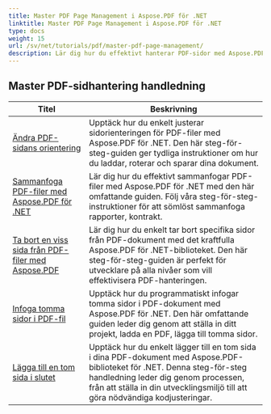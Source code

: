 ```yaml
---
title: Master PDF Page Management i Aspose.PDF för .NET
linktitle: Master PDF Page Management i Aspose.PDF för .NET
type: docs
weight: 15
url: /sv/net/tutorials/pdf/master-pdf-page-management/
description: Lär dig hur du effektivt hanterar PDF-sidor med Aspose.PDF för .NET. Den här detaljerade guiden handlar om att lägga till, ta bort, ordna om och extrahera sidor programmatiskt för att optimera dina PDF-arbetsflöden. Börja förbättra din dokumenthantering.
---
```


## Master PDF-sidhantering handledning
| Titel | Beskrivning |
| --- | --- | 
| [Ändra PDF-sidans orientering](./change-pdf-page-orientation/) | Upptäck hur du enkelt justerar sidorienteringen för PDF-filer med Aspose.PDF för .NET. Den här steg-för-steg-guiden ger tydliga instruktioner om hur du laddar, roterar och sparar dina dokument. |  
| [Sammanfoga PDF-filer med Aspose.PDF för .NET](./concatenating-pdf-files/) | Lär dig hur du effektivt sammanfogar PDF-filer med Aspose.PDF för .NET med den här omfattande guiden. Följ våra steg-för-steg-instruktioner för att sömlöst sammanfoga rapporter, kontrakt. |  
| [Ta bort en viss sida från PDF-filer med Aspose.PDF](./delete-particular-page-from-pdf-files/) | Lär dig hur du enkelt tar bort specifika sidor från PDF-dokument med det kraftfulla Aspose.PDF för .NET-biblioteket. Den här steg-för-steg-guiden är perfekt för utvecklare på alla nivåer som vill effektivisera PDF-hanteringen. |    
| [Infoga tomma sidor i PDF-fil](./insert-empty-pages/) | Upptäck hur du programmatiskt infogar tomma sidor i PDF-dokument med Aspose.PDF för .NET. Den här omfattande guiden leder dig genom att ställa in ditt projekt, ladda en PDF, lägga till tomma sidor. |  
| [Lägga till en tom sida i slutet](./adding-an-empty-page-at-end/) | Upptäck hur du enkelt lägger till en tom sida i dina PDF-dokument med Aspose.PDF-biblioteket för .NET. Denna steg-för-steg handledning leder dig genom processen, från att ställa in din utvecklingsmiljö till att göra nödvändiga kodjusteringar. |  